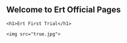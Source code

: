 ## Welcome to Ert Official Pages

<!doctype html>
<html>
<head>
	<title> Ert Site</title>
</head>
<body>

	<h1>Ert First Trial</h1>

	<img src="true.jpg">
